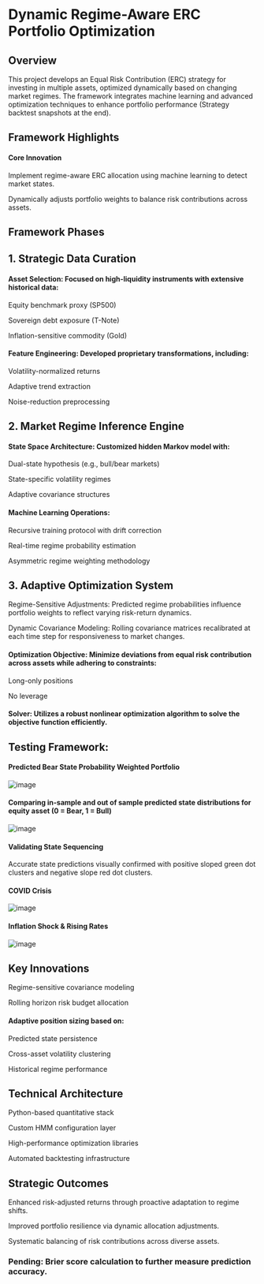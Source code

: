 # Dynamic Regime-Aware ERC Portfolio Optimization
## Overview
This project develops an Equal Risk Contribution (ERC) strategy for investing in multiple assets, optimized dynamically based on changing market regimes. The framework integrates machine learning and advanced optimization techniques to enhance portfolio performance (Strategy backtest snapshots at the end).


## Framework Highlights
#### Core Innovation
Implement regime-aware ERC allocation using machine learning to detect market states.

Dynamically adjusts portfolio weights to balance risk contributions across assets.

## Framework Phases
## 1. Strategic Data Curation
#### Asset Selection: Focused on high-liquidity instruments with extensive historical data:

Equity benchmark proxy (SP500)

Sovereign debt exposure (T-Note)

Inflation-sensitive commodity (Gold)

#### Feature Engineering: Developed proprietary transformations, including:

Volatility-normalized returns

Adaptive trend extraction

Noise-reduction preprocessing

## 2. Market Regime Inference Engine
#### State Space Architecture: Customized hidden Markov model with:

Dual-state hypothesis (e.g., bull/bear markets)

State-specific volatility regimes

Adaptive covariance structures

#### Machine Learning Operations:

Recursive training protocol with drift correction

Real-time regime probability estimation

Asymmetric regime weighting methodology

## 3. Adaptive Optimization System
Regime-Sensitive Adjustments: Predicted regime probabilities influence portfolio weights to reflect varying risk-return dynamics.

Dynamic Covariance Modeling: Rolling covariance matrices recalibrated at each time step for responsiveness to market changes.

#### Optimization Objective: Minimize deviations from equal risk contribution across assets while adhering to constraints:

Long-only positions

No leverage

#### Solver: Utilizes a robust nonlinear optimization algorithm to solve the objective function efficiently.

## Testing Framework: 

#### Predicted Bear State Probability Weighted Portfolio 
![image](https://github.com/user-attachments/assets/9c3c4c58-175f-4269-9671-40911dee55e1)

#### Comparing in-sample and out of sample predicted state distributions for equity asset (0 = Bear, 1 = Bull)

![image](https://github.com/user-attachments/assets/6a777de2-db3a-4292-bd9e-9cc149236f3a)

#### Validating State Sequencing
Accurate state predictions visually confirmed with positive sloped green dot clusters and negative slope red dot clusters.

#### COVID Crisis
![image](https://github.com/user-attachments/assets/d3a4976f-7a95-4f73-8a7b-9b358ff7aef7)

#### Inflation Shock & Rising Rates
![image](https://github.com/user-attachments/assets/43a4bf49-aeb0-412f-98dd-9285915748c2)



## Key Innovations
Regime-sensitive covariance modeling

Rolling horizon risk budget allocation

#### Adaptive position sizing based on:

Predicted state persistence

Cross-asset volatility clustering

Historical regime performance

## Technical Architecture
Python-based quantitative stack

Custom HMM configuration layer

High-performance optimization libraries

Automated backtesting infrastructure

## Strategic Outcomes
Enhanced risk-adjusted returns through proactive adaptation to regime shifts.

Improved portfolio resilience via dynamic allocation adjustments.

Systematic balancing of risk contributions across diverse assets.

### Pending: Brier score calculation to further measure prediction accuracy.
